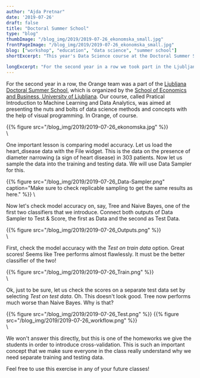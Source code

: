 ```yaml
---
author: "Ajda Pretnar"
date: '2019-07-26'
draft: false
title: "Doctoral Summer School"
type: "blog"
thumbImage: "/blog_img/2019/2019-07-26_ekonomska_small.jpg"
frontPageImage: "/blog_img/2019/2019-07-26_ekonomska_small.jpg"
blog: ["workshop", "education", "data science", "summer school"]
shortExcerpt: "This year's Data Science course at the Doctoral Summer School."

longExcerpt: "For the second year in a row we took part in the Ljubljana Doctoral Summer School, organized by the School of Economics and Business."
---
```


For the second year in a row, the Orange team was a part of the [Ljubljana Doctoral Summer School](https://summerprogrammes.ef.uni-lj.si/programmes/doctoral_summer_school/), which is organized by the [School of Economics and Business, University of Ljubljana](http://www.ef.uni-lj.si/en). Our course, called Pratical Introduction to Machine Learning and Data Analytics, was aimed at presenting the nuts and bolts of data science methods and concepts with the help of visual programming. In Orange, of course.

{{% figure src="/blog_img/2019/2019-07-26_ekonomska.jpg" %}}
\
\

One important lesson is comparing model accuracy. Let us load the heart_disease data with the File widget. This is the data on the presence of diameter narrowing (a sign of heart disease) in 303 patients. Now let us sample the data into the training and testing data. We will use Data Sampler for this.

{{% figure src="/blog_img/2019/2019-07-26_Data-Sampler.png" caption="Make sure to check replicable sampling to get the same results as here." %}}
\

Now let's check model accuracy on, say, Tree and Naive Bayes, one of the first two classifiers that we introduce. Connect both outputs of Data Sampler to Test & Score, the first as Data and the second as Test Data.

{{% figure src="/blog_img/2019/2019-07-26_Outputs.png" %}}
\
\

First, check the model accuracy with the *Test on train data* option. Great scores! Seems like Tree performs almost flawlessly. It must be the better classifier of the two!

{{% figure src="/blog_img/2019/2019-07-26_Train.png" %}}
\
\

Ok, just to be sure, let us check the scores on a separate test data set by selecting *Test on test data*. Oh. This doesn't look good. Tree now performs much worse than Naive Bayes. Why is that?

{{% figure src="/blog_img/2019/2019-07-26_Test.png" %}}
{{% figure src="/blog_img/2019/2019-07-26_workflow.png" %}}
\
\

We won't answer this directly, but this is one of the homeworks we give the students in order to introduce cross-validation. This is such an important concept that we make sure everyone in the class really understand why we need separate training and testing data.

Feel free to use this exercise in any of your future classes!
